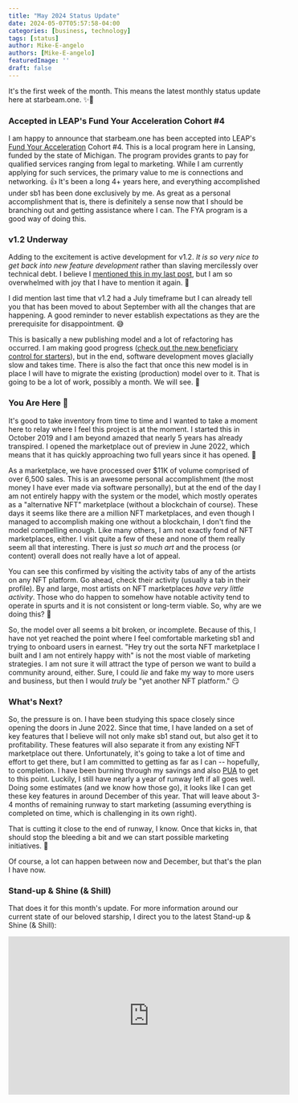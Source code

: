 ```yaml
---
title: "May 2024 Status Update"
date: 2024-05-07T05:57:58-04:00
categories: [business, technology]
tags: [status]
author: Mike-E-angelo
authors: [Mike-E-angelo]
featuredImage: ''
draft: false
---
```


It's the first week of the month.  This means the latest monthly status update here at starbeam.one. ✨🚀

### Accepted in LEAP's Fund Your Acceleration Cohort #4

I am happy to announce that starbeam.one has been accepted into LEAP's [Fund Your Acceleration](https://www.purelansing.com/fund-your-acceleration/) Cohort #4.  This is a local program here in Lansing, funded by the state of Michigan.  The program provides grants to pay for qualified services ranging from legal to marketing.  While I am currently applying for such services, the primary value to me is connections and networking. 👍  It's been a long 4+ years here, and everything accomplished under sb1 has been done exclusively by me.  As great as a personal accomplishment that is, there is definitely a sense now that I should be branching out and getting assistance where I can.  The FYA program is a good way of doing this.

### v1.2 Underway

Adding to the excitement is active development for v1.2.  *It is so very nice to get back into new feature development* rather than slaving mercilessly over technical debt.  I believe I [mentioned this in my last post](https://blog.starbeam.one/2024/04/april-2024-status-update/), but I am so overwhelmed with joy that I have to mention it again. 🙏

I did mention last time that v1.2 had a July timeframe but I can already tell you that has been moved to about September with all the changes that are happening.  A good reminder to never establish expectations as they are the prerequisite for disappointment. 😅

This is basically a new publishing model and a lot of refactoring has occurred.  I am making good progress ([check out the new beneficiary control for starters](https://twitter.com/Mike_E_angelo/status/1787396542002770389)), but in the end, software development moves glacially slow and takes time.  There is also the fact that once this new model is in place I will have to migrate the existing (production) model over to it.  That is going to be a lot of work, possibly a month.  We will see. 🤞

### You Are Here 🎯

It's good to take inventory from time to time and I wanted to take a moment here to relay where I feel this project is at the moment.  I started this in October 2019 and I am beyond amazed that nearly 5 years has already transpired.  I opened the marketplace out of preview in June 2022, which means that it has quickly approaching two full years since it has opened. 🤯

As a marketplace, we have processed over $11K of volume comprised of over 6,500 sales.  This is an awesome personal accomplishment (the most money I have ever made via software personally), but at the end of the day I am not entirely happy with the system or the model, which mostly operates as a "alternative NFT" marketplace (without a blockchain of course).  These days it seems like there are a million NFT marketplaces, and even though I managed to accomplish making one without a blockchain, I don't find the model compelling enough.  Like many others, I am not exactly fond of NFT marketplaces, either.  I visit quite a few of these and none of them really seem all that interesting.  There is just *so much art* and the process (or content) overall does not really have a lot of appeal.  

You can see this confirmed by visiting the activity tabs of any of the artists on any NFT platform.  Go ahead, check their activity (usually a tab in their profile).  By and large, most artists on NFT marketplaces *have very little activity*.  Those who do happen to somehow have notable activity tend to operate in spurts and it is not consistent or long-term viable.  So, why are we doing this? 🤔

So, the model over all seems a bit broken, or incomplete.  Because of this, I have not yet reached the point where I feel comfortable marketing sb1 and trying to onboard users in earnest.  "Hey try out the sorta NFT marketplace I built and I am not entirely happy with" is not the most viable of marketing strategies.  I am not sure it will attract the type of person we want to build a community around, either.  Sure, I could *lie* and fake my way to more users and business, but then I would *truly* be "yet another NFT platform." 😏

### What's Next?

So, the pressure is on.  I have been studying this space closely since opening the doors in June 2022.  Since that time, I have landed on a set of key features that I believe will not only make sb1 stand out, but also get it to profitability.  These features will also separate it from any existing NFT marketplace out there.  Unfortunately, it's going to take a lot of time and effort to get there, but I am committed to getting as far as I can -- hopefully, to completion.  I have been burning through my savings and also [PUA](https://en.wikipedia.org/wiki/Unemployment_insurance_in_the_United_States#COVID-19_pandemic_(2020-2021)) to get to this point.  Luckily, I still have nearly a year of runway left if all goes well.  Doing some estimates (and we know how those go), it looks like I can get these key features in around December of this year.  That will leave about 3-4 months of remaining runway to start marketing (assuming everything is completed on time, which is challenging in its own right).

That is cutting it close to the end of runway, I know.  Once that kicks in, that should stop the bleeding a bit and we can start possible marketing initiatives. 🤞

Of course, a lot can happen between now and December, but that's the plan I have now.

### Stand-up & Shine (& Shill)

That does it for this month's update.  For more information around our current state of our beloved starship, I direct you to the latest Stand-up & Shine (& Shill):

<iframe width="560" height="315" src="https://www.youtube.com/embed/iu7cYQbI2EE" title="YouTube video player" frameborder="0" allow="accelerometer; autoplay; clipboard-write; encrypted-media; gyroscope; picture-in-picture" allowfullscreen style="margin-bottom: 2em"></iframe>
